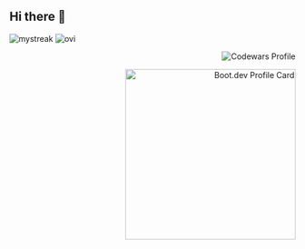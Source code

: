 ## Hi there 👋

<!--
**SurfMonkey17/surfmonkey17** is a ✨ _special_ ✨ repository because its `README.md` (this file) appears on your GitHub profile.

Here are some ideas to get you started:

- 🔭 I’m currently working on ...
- 🌱 I’m currently learning ...
- 👯 I’m looking to collaborate on ...
- 🤔 I’m looking for help with ...
- 💬 Ask me about ...
- 📫 How to reach me: ...
- 😄 Pronouns: ...
- ⚡ Fun fact: ...
-->
<img src="https://github-readme-streak-stats.herokuapp.com/?user=surfmonkey17&theme=tokyonight" alt="mystreak"/>
<img src="https://github-readme-stats.vercel.app/api/top-langs?username=surfmonkey17&show_icons=true&locale=en&layout=compact&theme=tokyonight" alt="ovi" />
<p align = "right"><img src="https://www.codewars.com/users/SurfMonkey17/badges/small" alt="Codewars Profile" </p>
<p align="right">
  <img src="https://api.boot.dev/v1/users/public/47c7e358-2bb7-4c79-a888-2d5ba26e1f99/thumbnail" width="300px" alt="Boot.dev Profile Card" >

</p>
